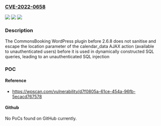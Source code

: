### [CVE-2022-0658](https://cve.mitre.org/cgi-bin/cvename.cgi?name=CVE-2022-0658)
![](https://img.shields.io/static/v1?label=Product&message=CommonsBooking&color=blue)
![](https://img.shields.io/static/v1?label=Version&message=n%2Fa&color=blue)
![](https://img.shields.io/static/v1?label=Vulnerability&message=CWE-89%20SQL%20Injection&color=brighgreen)

### Description

The CommonsBooking WordPress plugin before 2.6.8 does not sanitise and escape the location parameter of the calendar_data AJAX action (available to unauthenticated users) before it is used in dynamically constructed SQL queries, leading to an unauthenticated SQL injection

### POC

#### Reference
- https://wpscan.com/vulnerability/d7f0805a-61ce-454a-96fb-5ecacd767578

#### Github
No PoCs found on GitHub currently.

